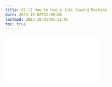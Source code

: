 ```yaml
---
title: 05.12 How to Use a Juki Sewing Machine
date: 2023-10-02T12:00:00
lastmod: 2023-10-01T05:51:05
toc: true
---
```


![Link to included file content](../../../../sewing/how-to-thread-an-juki-ddl-870-industrial-sewing-machine.md)
